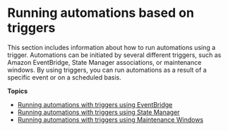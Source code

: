 # Running automations based on triggers<a name="automation-executing-triggers"></a>

This section includes information about how to run automations using a trigger\. Automations can be initiated by several different triggers, such as Amazon EventBridge, State Manager associations, or maintenance windows\. By using triggers, you can run automations as a result of a specific event or on a scheduled basis\.

**Topics**
+ [Running automations with triggers using EventBridge](automation-cwe-target.md)
+ [Running automations with triggers using State Manager](automation-sm-target.md)
+ [Running automations with triggers using Maintenance Windows](automation-mw-target.md)